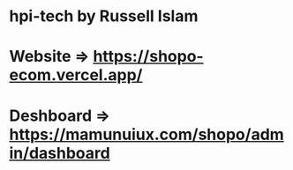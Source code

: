 # hpi-tech by Russell Islam

# Website => https://shopo-ecom.vercel.app/

# Deshboard => https://mamunuiux.com/shopo/admin/dashboard
